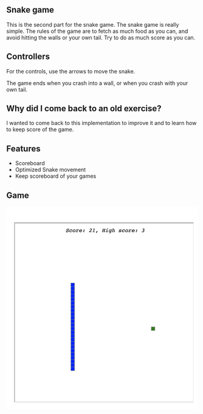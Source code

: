 ## Snake game

This is the second part for the snake game. The snake game is really simple. The rules of the game are to fetch as much food as you can, and avoid hitting the walls or your own tail. Try to do as much score as you can. 

## Controllers
For the controls, use the arrows to move the snake. 

The game ends when you crash into a wall, or when you crash with your own tail.

## Why did I come back to an old exercise?

I wanted to come back to this implementation to improve it and to learn how to keep score of the game.

## Features

* Scoreboard
* Optimized Snake movement
* Keep scoreboard of your games

## Game
![alt text](https://github.com/dbgoytia/algorithms/blob/fb09565ee2b14ccbd71ced4800570512d390f67c/pro-bootcamp/024_snake_game_with_high_score/snake.png)
